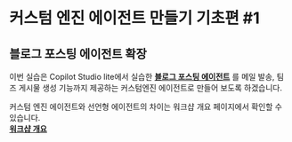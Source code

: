 # 커스텀 엔진 에이전트 만들기 기초편 #1

## 블로그 포스팅 에이전트 확장

이번 실습은 Copilot Studio lite에서 실습한 [**블로그 포스팅 에이전트**](https://github.com/chichoi1991/Copilot_Agent/tree/main/%EC%BD%94%ED%8C%8C%EC%9D%BC%EB%9F%BF%20%EC%8A%A4%ED%8A%9C%EB%94%94%EC%98%A4%20%EC%9B%8C%ED%81%AC%EC%83%B5/%EC%BD%94%ED%8C%8C%EC%9D%BC%EB%9F%BF%20%EC%8A%A4%ED%8A%9C%EB%94%94%EC%98%A4%20Lite) 를 메일 발송, 팀즈 게시물 생성 기능까지 제공하는 커스텀엔진 에이전트로 만들어 보도록 하겠습니다.

커스텀 엔진 에이전트와 선언형 에이전트의 차이는 워크샵 개요 페이지에서 확인할 수 있습니다. <br>
[**워크샵 개요**](https://github.com/chichoi1991/Copilot_Agent/blob/main/%EC%BD%94%ED%8C%8C%EC%9D%BC%EB%9F%BF%20%EC%8A%A4%ED%8A%9C%EB%94%94%EC%98%A4%20%EC%9B%8C%ED%81%AC%EC%83%B5/README.md) 


